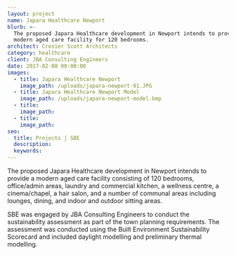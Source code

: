 ```yaml
---
layout: project
name: Japara Healthcare Newport
blurb: >-
  The proposed Japara Healthcare development in Newport intends to provide a
  modern aged care facility for 120 bedrooms.
architect: Crosier Scott Architects
category: healthcare
client: JBA Consulting Engineers
date: 2017-02-08 00:00:00
images:
  - title: Japara Healthcare Newport
    image_path: /uploads/japara-newport-01.JPG
  - title: Japara Healthcare Newport Model
    image_path: /uploads/japara-newport-model.bmp
  - title:
    image_path:
  - title:
    image_path:
seo:
  title: Projects | SBE
  description:
  keywords:
---
```



The proposed Japara Healthcare development in Newport intends to provide a modern aged care facility consisting of 120 bedrooms, office/admin areas, laundry and commercial kitchen, a wellness centre, a cinema/chapel, a hair salon, and a number of communal areas including lounges, dining, and indoor and outdoor sitting areas.

SBE was engaged by JBA Consulting Engineers to conduct the sustainability assessment as part of the town planning requirements. The assessment was conducted using the Built Environment Sustainability Scorecard and included daylight modelling and preliminary thermal modelling.